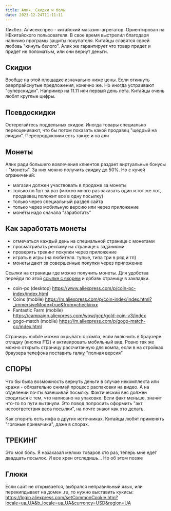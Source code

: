 ```yaml
---
title: Алик. Скидки и боль
date: 2023-12-24T11:11:11
---
```



Ликбез. Алисекспрес - китайский магазин-агрегатор. Ориентирован на НЕкитайского пользователя. В свое время выстрелил благодаря наличию програмы защиты покупателя. Китайцы славятся своей любовь "кинуть белого". Алик же гарантирует что товар придет и придет не поломатым, или они вернут деньги.

## Скидки
Вообще на этой площадке изначально ниже цены. Если откинуть оверпрайснутые предложения, конечно же. Но иногда устраивают "суперскидки". Например на 11.11 или первый день лета. Китайцы очень любят круглые цифры.

## Псевдоскидки
Остерегайтесь поддельных скидок. Иногда товары специально переоценивают, что бы потом показать какой продавец "щедрый на скидки". Перепродажники есть также и на али

## Монеты
Алик ради большего вовлечения клиентов раздает виртуальные бонусы - "монеты". За них можно получить скидку до 50%. Но с кучей ограничений:
- магазин должен участвовать в продаже за монеты
- только по 1шт за раз (можно много раз заказать один и тот же лот, продаввец положит все в одну посылку)
- только через специальный раздел сайта
- только через мобильную версию или через приложение
- монеты надо сначала "заработать"

## Как заработать монеты
- отмечаться каждый день на специальной странице с монетами
- просматривать рекламу на странице с заданиями
- проверять трекинг покупки через приложение
- играть в игры (на любителя. тупые, типа три в ряд и тп)
- монеты дают за совершенные покупки через приложение


Ссылки на страницы где можно получить монеты. Для удобства перейди по этой <a id="farm" href="#farm">ссылке с якорем</a> и добавь страницу в закладки.
- coin-pc (desktop) <https://www.aliexpress.com/p/coin-pc-index/index.html>
- Coins (mobile) <https://m.aliexpress.com/p/coin-index/index.html?_immersiveMode=true&from=checkinxx>
- Fantastic Farm (mobile) <https://campaign.aliexpress.com/wow/gcp/gold-coin-v3/index>
- gogo-match (mobile) <https://m.aliexpress.com/p/gogo-match-cc/index.html>

Страницы mobile можно окрывать с компа, если включить в браузере отладку (кнопка F12) и активировать мобильный вид. Ровно так же можно открыть страницу рассчитанную для компа, если в на стройках браузера телефона поставить галку "полная версия"


## СПОРЫ
Что бы была возможность вернуть деньги в случае некомплекта или кражи - обязательно снимай процесс распаковки на видео. А на отделении почты взвешивай посылку. Фактический вес должен сходиться с тем, что написано на упаковке. Если факт меньше, значит что-то по пути вытянули. Это повод попросить оформить "акт несоответствия веса посылки", на почте знают как это делать.

Как спорить есть инфа в других источниках. Китайцы любят применять "грязные приемчики", даже в спорах.


## ТРЕКИНГ
Это моя боль. Я назаказал мелких товаров сто раз, теперь мне едет двадцать посылок. И все хрен отследишь... Но об этом позже


## Глюки
Если сайт не открывается, выбрался неправильный язык, или перекипдывает на домен .ru, то нужно выставить кукисы:
<https://login.aliexpress.com/setCommonCookie.htm?locale=ua_UA&b_locale=ua_UA&currency=USD&region=UA>

